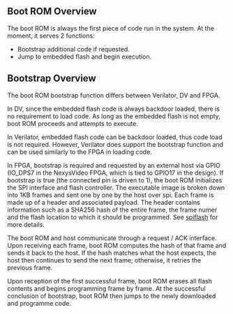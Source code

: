 ## Boot ROM Overview
The boot ROM is always the first piece of code run in the system.
At the moment, it serves 2 functions:
* Bootstrap additional code if requested.
* Jump to embedded flash and begin execution.

## Bootstrap Overview
The boot ROM bootstrap function differs between Verilator, DV and FPGA.

In DV, since the embedded flash code is always backdoor loaded, there is no requirement to load code.
As long as the embedded flash is not empty, boot ROM proceeds and attempts to execute.

In Verilator, embedded flash code can be backdoor loaded, thus code load is not required.
However, Verilator does support the bootstrap function and can be used similarly to the FPGA in loading code.

In FPGA, bootstrap is required and requested by an external host via GPIO (IO_DPS7 in the NexysVideo FPGA, which is tied to GPIO17 in the design).
If bootstrap is true (the connected pin is driven to 1), the boot ROM initializes the SPI interface and flash controller.
The executable image is broken down into 1KB frames and sent one by one by the host over spi.
Each frame is made up of a header and associated payload.
The header contains information such as a SHA256 hash of the entire frame, the frame numer and the flash location to which it should be programmed.
See [spiflash](../host/spiflash/README.md) for more details.

The boot ROM and host communicate through a request / ACK interface.
Upon receiving each frame, boot ROM computes the hash of that frame and sends it back to the host.
If the hash matches what the host expects, the host then continues to send the next frame; otherwise, it retries the previous frame.

Upon reception of the first successful frame, boot ROM erases all flash contents and begins programming frame by frame.
At the successful conclusion of bootstrap, boot ROM then jumps to the newly downloaded and programme code.
